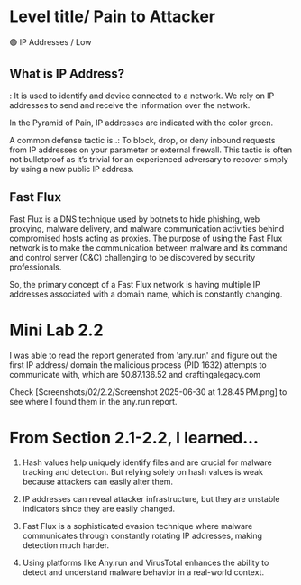 # Level title/ Pain to Attacker 
🟢 IP Addresses / Low 

## What is IP Address? 
: It is used to identify and device connected to a network.  We rely on IP addresses to send and receive the information over the network.  

In the Pyramid of Pain, IP addresses are indicated with the color green.

A common defense tactic is..:
To block, drop, or deny inbound requests from IP addresses on your parameter or external firewall. This tactic is often not bulletproof as it’s trivial for an experienced adversary to recover simply by using a new public IP address. 

## Fast Flux 
Fast Flux is a DNS technique used by botnets to hide phishing, web proxying, malware delivery, and malware communication activities behind compromised hosts acting as proxies. The purpose of using the Fast Flux network is to make the communication between malware and its command and control server (C&C) challenging to be discovered by security professionals. 

So, the primary concept of a Fast Flux network is having multiple IP addresses associated with a domain name, which is constantly changing. 


# Mini Lab 2.2 
I was able to read the report generated from 'any.run' and figure out the first IP address/ domain the malicious process (PID 1632) attempts to communicate with, which are 50.87.136.52 and craftingalegacy.com

Check [Screenshots/02/2.2/Screenshot 2025-06-30 at 1.28.45 PM.png] to see where I found them in the any.run report.  


# From Section 2.1-2.2, I learned... 
1. Hash values help uniquely identify files and are crucial for malware tracking and detection. But relying solely on hash values is weak because attackers can easily alter them.

2. IP addresses can reveal attacker infrastructure, but they are unstable indicators since they are easily changed.

3. Fast Flux is a sophisticated evasion technique where malware communicates through constantly rotating IP addresses, making detection much harder.

4. Using platforms like Any.run and VirusTotal enhances the ability to detect and understand malware behavior in a real-world context. 



